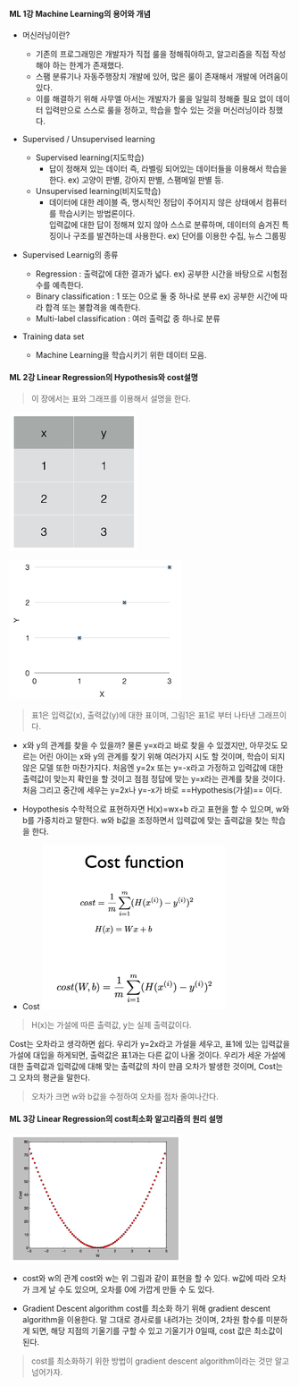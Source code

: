 #### ML 1강 Machine Learning의 용어와 개념
+ 머신러닝이란?
	- 기존의 프로그래밍은 개발자가 직접 룰을 정해줘야하고, 알고리즘을 직접 작성해야 하는 한계가 존재했다.
	- 스팸 분류기나 자동주행장치 개발에 있어, 많은 룰이 존재해서 개발에 어려움이 있다.
	- 이를 해결하기 위해 사무엘 아서는 개발자가 룰을 일일히 정해줄 필요 없이 데이터 입력만으로 스스로 룰을 정하고, 학습을 할수 있는 것을 머신러닝이라 칭했다.

+ Supervised / Unsupervised learning
	- Supervised learning(지도학습)
	 	- 답이 정해져 있는 데이터 즉, 라벨링 되어있는 데이터들을 이용해서 학습을 한다.
	 	ex) 고양이 판별, 강아지 판별, 스팸메일 판별 등.
    - Unsupervised learning(비지도학습)
    	- 데이터에 대한 레이블 즉, 명시적인 정답이 주어지지 않은 상태에서 컴퓨터를 학습시키는 방법론이다.     
    	입력값에 대한 답이 정해져 있지 않아 스스로 분류하며, 데이터의 숨겨진 특징이나 구조를 발견하는데 사용한다.
    	ex) 단어를 이용한 수집, 뉴스 그룹핑

+ Supervised Learnig의 종류
	- Regression : 출력값에 대한 결과가 넓다.
	ex) 공부한 시간을 바탕으로 시험점수를 예측한다.
    - Binary classification : 1 또는 0으로 둘 중 하나로 분류
    ex) 공부한 시간에 따라 합격 또는 불합격을 예측한다.
    - Multi-label classification : 여러 출력값 중 하나로 분류

+ Training data set
 	- Machine Learning을 학습시키기 위한 데이터 모음.

#### ML 2강 Linear Regression의 Hypothesis와 cost설명
> 이 장에서는 표와 그래프를 이용해서 설명을 한다.

![표1.png](https://github.com/Jangbyeongwook/firstgit/blob/master/study/image2.png)

![그림1.png](https://github.com/Jangbyeongwook/firstgit/blob/master/study/image1.png)

>표1은 입력값(x), 출력값(y)에 대한 표이며, 그림1은 표1로 부터 나타낸 그래프이다.

+ x와 y의 관계를 찾을 수 있을까?
 물론 y=x라고 바로 찾을 수 있겠지만, 아무것도 모르는 어린 아이는 x와 y의 관계를 찾기 위해 여러가지 시도 할 것이며, 학습이 되지 않은 모델 또한 마찬가지다. 
 처음엔 y=2x 또는 y=-x라고 가정하고 입력값에 대한 출력값이 맞는지 확인을 할 것이고 점점 정답에 맞는 y=x라는 관계를 찾을 것이다. 
 처음 그리고 중간에 세우는 y=2x나 y=-x가 바로 ==Hypothesis(가설)== 이다.

+ Hoypothesis
 수학적으로 표현하자면 H(x)=wx+b 라고 표현을 할 수 있으며, w와 b를 가중치라고 말한다.
 w와 b값을 조정하면서 입력값에 맞는 출력값을 찾는 학습을 한다.

+ Cost
![그림3.png](https://github.com/Jangbyeongwook/firstgit/blob/master/study/image3.png)

> H(x)는 가설에 따른 출력값, y는 실제 출력값이다.

 Cost는 오차라고 생각하면 쉽다. 우리가 y=2x라고 가설을 세우고, 표1에 있는 입력값을 가설에 대입을 하게되면, 출력값은 표1과는 다른 값이 나올 것이다.
 우리가 세운 가설에 대한 출력값과 입력값에 대해 맞는 출력값의 차이 만큼 오차가 발생한 것이며, Cost는 그 오차의 평균을 말한다.
> 오차가 크면 w와 b값을 수정하여 오차를 점차 줄여나간다.

#### ML 3강 Linear Regression의 cost최소화 알고리즘의 원리 설명


![그림4.png](https://github.com/Jangbyeongwook/firstgit/blob/master/study/image4.png)

+ cost와 w의 관계
 cost와 w는 위 그림과 같이 표현을 할 수 있다. w값에 따라 오차가 크게 날 수도 있으며, 오차를 0에 가깝게 만들 수 도 있다.
 
+ Gradient Descent algorithm
 cost를 최소화 하기 위해 gradient descent algorithm을 이용한다. 말 그대로 경사로를 내려가는 것이며, 2차원 함수를 미분하게 되면, 해당 지점의 기울기를 구할 수 있고 기울기가 0일때, cost 값은 최소값이 된다.
> cost를 최소화하기 위한 방법이 gradient descent algorithm이라는 것만 알고 넘어가자.

